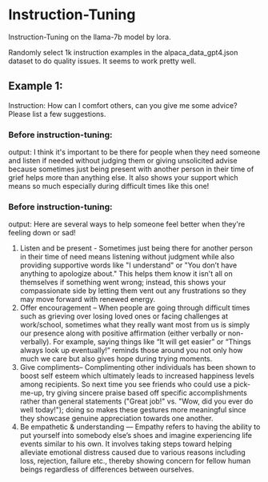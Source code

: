 # Instruction-Tuning
Instruction-Tuning on the llama-7b model by lora. 

Randomly select 1k instruction examples in the alpaca_data_gpt4.json dataset to do quality issues. It seems to work pretty well.

## Example 1:

Instruction: How can I comfort others, can you give me some advice? Please list a few suggestions.

### Before instruction-tuning:

output: I think it's important to be there for people when they need someone and listen if needed without judging them or giving unsolicited advise because sometimes just being present with another person in their time of grief helps more than anything else.  It also shows your support which means so much especially during difficult times like this one!

### Before instruction-tuning:

output: Here are several ways to help someone feel better when they're feeling down or sad! 
1) Listen and be present - Sometimes just being there for another person in their time of need means listening without judgment while also providing supportive words like "I understand" or "You don’t have anything to apologize about." This helps them know it isn't all on themselves if something went wrong; instead, this shows your compassionate side by letting them vent out any frustrations so they may move forward with renewed energy.  
2) Offer encouragement – When people are going through difficult times such as grieving over losing loved ones or facing challenges at work/school, sometimes what they really want most from us is simply our presence along with positive affirmation (either verbally or non-verbally). For example, saying things like “It will get easier” or “Things always look up eventually!” reminds those around you not only how much we care but also gives hope during trying moments.   
3) Give compliments– Complimenting other individuals has been shown to boost self esteem which ultimately leads to increased happiness levels among recipients. So next time you see friends who could use a pick-me-up, try giving sincere praise based off specific accomplishments rather than general statements ("Great job!" vs. "Wow, did you ever do well today!"); doing so makes these gestures more meaningful since they showcase genuine appreciation towards one another.    
4) Be empathetic & understanding — Empathy refers to having the ability to put yourself into somebody else’s shoes and imagine experiencing life events similar to his own. It involves taking steps toward helping alleviate emotional distress caused due to various reasons including loss, rejection, failure etc., thereby showing concern for fellow human beings regardless of differences between ourselves.
